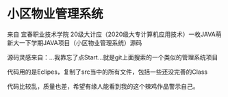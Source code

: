 # 小区物业管理系统

来自 宜春职业技术学院
20级大计应（2020级大专计算机应用技术）一枚JAVA萌新大一下学期JAVA项目（小区物业管理系统）源码
 
 源码灵感来自：...我靠忘了点Start...就是git上面搜索的一个类似的管理系统项目
 
 代码用的是Eclipes，复制了src当中的所有文件，包括一些还没完善的Class

代码比较乱，质量也差，希望有缘人能看到我的这个辣鸡作品警示自己。
